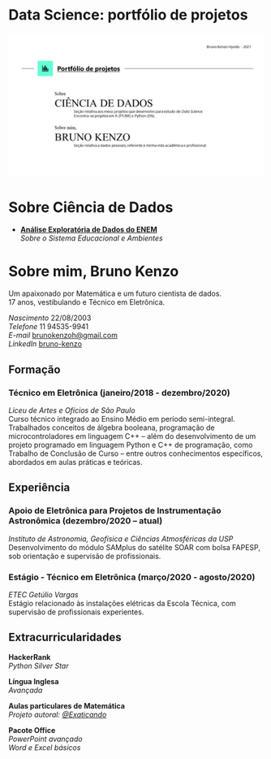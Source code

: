 # **Data Science: portfólio de projetos**

![](https://github.com/KenzoBH/Data-Science/blob/main/Images/Slide1.PNG)

# **Sobre Ciência de Dados**

- [**Análise Exploratória de Dados do
ENEM**](https://github.com/KenzoBH/Data-Science/blob/main/ENEM/ENEM.md)   
*Sobre o Sistema Educacional e Ambientes*

# **Sobre mim, Bruno Kenzo**

Um apaixonado por Matemática e um futuro cientista de dados.   
17 anos, vestibulando e Técnico em Eletrônica.

*Nascimento* 22/08/2003  
*Telefone* 11 94535-9941  
*E-mail*
<a href="mailto:brunokenzoh@gmail.com" class="email">brunokenzoh@gmail.com</a>   
*LinkedIn* [bruno-kenzo](https://www.linkedin.com/in/bruno-kenzo/)

## **Formação**

### **Técnico em Eletrônica** (janeiro/2018 - dezembro/2020)  
*Liceu de Artes e Ofícios de São Paulo*  
Curso técnico integrado ao Ensino Médio em período semi-integral.
Trabalhados conceitos de álgebra booleana, programação de
microcontroladores em linguagem C++ – além do desenvolvimento de um
projeto programado em linguagem Python e C++ de programação, como
Trabalho de Conclusão de Curso – entre outros conhecimentos específicos,
abordados em aulas práticas e teóricas.

## **Experiência**

### **Apoio de Eletrônica para Projetos de Instrumentação Astronômica** (dezembro/2020 – atual)  
*Instituto de Astronomia, Geofísica e Ciências Atmosféricas da USP*  
Desenvolvimento do módulo SAMplus do satélite SOAR com bolsa FAPESP, sob
orientação e supervisão de profissionais.

### **Estágio - Técnico em Eletrônica** (março/2020 - agosto/2020)  
*ETEC Getúlio Vargas*  
Estágio relacionado às instalações elétricas da Escola Técnica, com
supervisão de profissionais experientes.


## **Extracurricularidades**

**HackerRank**  
*Python Silver Star*

**Língua Inglesa**  
*Avançada*

**Aulas particulares de Matemática**   
*Projeto autoral: [@Exaticando](https://www.instagram.com/exaticando/)*

**Pacote Office**   
*PowerPoint avançado*   
*Word e Excel básicos*

